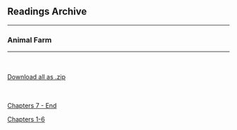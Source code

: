 <h2>Readings Archive</h2>
<div class="container">
	<hr />
	<h3>Animal Farm</h3>
	<div class="container"><hr /></div>
</div>
<hr style="height:20px; visibility:hidden;" />
<p><a href="https://github.com/LunarTiger/stwl/releases/download/animal_farm/animal_farm.zip">Download all as .zip</a></p>
<hr style="height:20px; visibility:hidden;" />
<p><a href="/stwl/archive/animal_farm/animal_farm_chapter7-finish_1-13-20.m4a">Chapters 7 - End</a></p>
<p><a href="/stwl/archive/animal_farm/animal_farm_chapter1-6_1-10-20.m4a">Chapters 1-6</a></p>